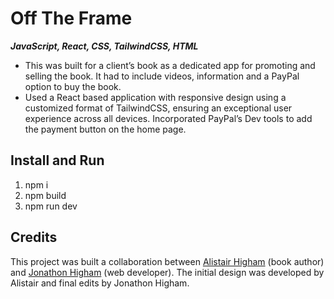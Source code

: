 # Off The Frame

**_JavaScript, React, CSS, TailwindCSS, HTML_**

- This was built for a client’s book as a dedicated app for promoting and selling the book. It had to include videos, information and a PayPal option to buy the book.
- Used a React based application with responsive design using a customized format of TailwindCSS, ensuring an exceptional user experience across all devices. Incorporated PayPal’s Dev tools to add the payment button on the home page.

## Install and Run

1. npm i
2. npm build
3. npm run dev

## Credits

This project was built a collaboration between [Alistair Higham](https://www.linkedin.com/in/alistairhigham/) (book author) and [Jonathon Higham](https://www.linkedin.com/in/jonathon-higham-55016258/) (web developer). The initial design was developed by Alistair and final edits by Jonathon Higham.
